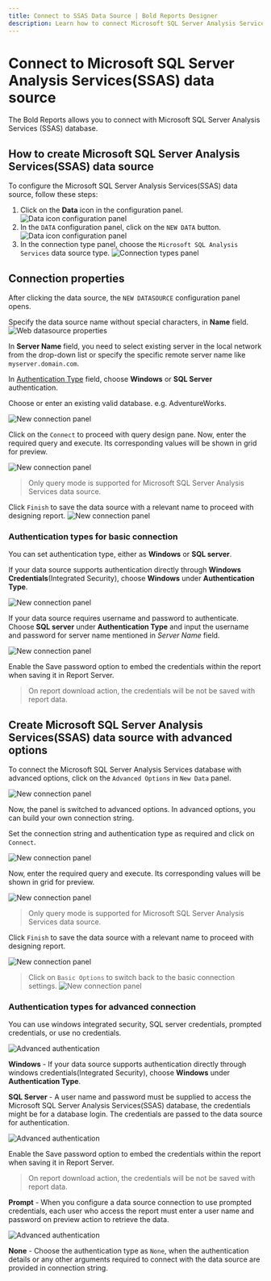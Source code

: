 ```yaml
---
title: Connect to SSAS Data Source | Bold Reports Designer
description: Learn how to connect Microsoft SQL Server Analysis Services (SSAS) with Bold Reports Designer and create data source for widget configuration.
---
```


# Connect to Microsoft SQL Server Analysis Services(SSAS) data source

The Bold Reports allows you to connect with Microsoft SQL Server Analysis Services (SSAS) database.

## How to create Microsoft SQL Server Analysis Services(SSAS) data source

To configure the Microsoft SQL Server Analysis Services(SSAS) data source, follow these steps:

1. Click on the **Data** icon in the configuration panel.
   ![Data icon configuration panel](/static/assets/on-premise/images/report-designer/manage-data/data-connectors/data-configuration-panel.png '#width=415px')
2. In the `DATA` configuration panel, click on the `NEW DATA` button.
   ![Data icon configuration panel](/static/assets/on-premise/images/report-designer/manage-data/data-connectors/new-data-button.png '#width=350px')
3. In the connection type panel, choose the `Microsoft SQL Analysis Services` data source type.
   ![Connection types panel](/static/assets/on-premise/images/report-designer/manage-data/ssas-data-source/connection-types.png '#width=350px')

## Connection properties

After clicking the data source, the `NEW DATASOURCE` configuration panel opens.

Specify the data source name without special characters, in **Name** field.
![Web datasource properties](/static/assets/on-premise/images/report-designer/manage-data/ssas-data-source/ssas-properties.png '#width=350px')

In **Server Name** field, you need to select existing server in the local network from the drop-down list or specify the specific remote server name like `myserver.domain.com`.

In [Authentication Type](./../../../manage-data/data-connectors/ssas-data-source/#authentication-types-for-basic-connection) field, choose **Windows** or **SQL Server** authentication.

Choose or enter an existing valid database. e.g. AdventureWorks.

![New connection panel](/static/assets/on-premise/images/report-designer/manage-data/ssas-data-source/basic-options.png '#width=350px')

Click on the `Connect` to proceed with query design pane. Now, enter the required query and execute. Its corresponding values will be shown in grid for preview.

![New connection panel](/static/assets/on-premise/images/report-designer/manage-data/ssas-data-source/execute-schema.png '#width=415px')

> Only query mode is supported for Microsoft SQL Server Analysis Services data source.

Click `Finish` to save the data source with a relevant name to proceed with designing report.
![New connection panel](/static/assets/on-premise/images/report-designer/manage-data/ssas-data-source/data-list.png '#width=355px')

### Authentication types for basic connection

You can set authentication type, either as **Windows** or **SQL server**.

If your data source supports authentication directly through **Windows Credentials**(Integrated Security), choose **Windows** under **Authentication Type**.

![New connection panel](/static/assets/on-premise/images/report-designer/manage-data/data-connectors/basic-authentication.png '#width=385px')

If your data source requires username and password to authenticate. Choose **SQL server** under **Authentication Type** and input the username and password for server name mentioned in *Server Name* field.

![New connection panel](/static/assets/on-premise/images/report-designer/manage-data/data-connectors/server-authentication.png '#width=350px')

Enable the Save password option to embed the credentials within the report when saving it in Report Server.

> On report download action, the credentials will be not be saved with report data.

## Create Microsoft SQL Server Analysis Services(SSAS) data source with advanced options

To connect the Microsoft SQL Server Analysis Services database with advanced options, click on the `Advanced Options` in `New Data` panel.

![New connection panel](/static/assets/on-premise/images/report-designer/manage-data/data-connectors/advanced-options.png '#width=350px')

Now, the panel is switched to advanced options. In advanced options, you can build your own connection string.

Set the connection string and authentication type as required and click on `Connect`.

![New connection panel](/static/assets/on-premise/images/report-designer/manage-data/ssas-data-source/advanced-connection.png '#width=350px')

Now, enter the required query and execute. Its corresponding values will be shown in grid for preview.

![New connection panel](/static/assets/on-premise/images/report-designer/manage-data/ssas-data-source/execute-schema.png '#width=410px')

> Only query mode is supported for Microsoft SQL Server Analysis Services data source.

Click `Finish` to save the data source with a relevant name to proceed with designing report.

![New connection panel](/static/assets/on-premise/images/report-designer/manage-data/ssas-data-source/data-list.png '#width=350px')

> Click on `Basic Options` to switch back to the basic connection settings.
![New connection panel](/static/assets/on-premise/images/report-designer/manage-data/ssas-data-source/switch-basic-options.png '#width=350px')

### Authentication types for advanced connection

You can use windows integrated security, SQL server credentials, prompted credentials, or use no credentials.

![Advanced authentication](/static/assets/on-premise/images/report-designer/manage-data/data-connectors/advanced-authentication.png '#width=355px')

**Windows** - If your data source supports authentication directly through windows credentials(Integrated Security), choose **Windows** under **Authentication Type**.

**SQL Server** - A user name and password must be supplied to access the Microsoft SQL Server Analysis Services(SSAS) database, the credentials might be for a database login. The credentials are passed to the data source for authentication.

![Advanced authentication](/static/assets/on-premise/images/report-designer/manage-data/data-connectors/advanced-sql-server.png '#width=355px')

Enable the Save password option to embed the credentials within the report when saving it in Report Server.

> On report download action, the credentials will be not be saved with report data.

**Prompt** - When you configure a data source connection to use prompted credentials, each user who access the report must enter a user name and password on preview action to retrieve the data.

![Advanced authentication](/static/assets/on-premise/images/report-designer/manage-data/data-connectors/prompt.png '#width=355px')

**None** - Choose the authentication type as `None`, when the authentication details or any other arguments required to connect with the data source are provided in connection string.

